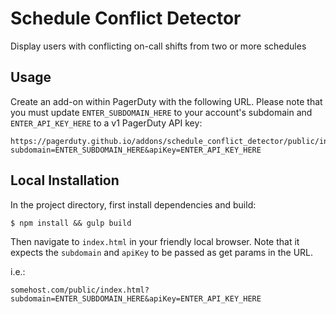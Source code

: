 # Schedule Conflict Detector

Display users with conflicting on-call shifts from two or more schedules

## Usage

Create an add-on within PagerDuty with the following URL. Please note that you must update `ENTER_SUBDOMAIN_HERE` to your account's subdomain and `ENTER_API_KEY_HERE` to a v1 PagerDuty API key:

```
https://pagerduty.github.io/addons/schedule_conflict_detector/public/index.html?subdomain=ENTER_SUBDOMAIN_HERE&apiKey=ENTER_API_KEY_HERE
```

## Local Installation

In the project directory, first install dependencies and build:

```
$ npm install && gulp build
```

Then navigate to `index.html` in your friendly local browser. Note that it expects the `subdomain` and `apiKey` to be passed as get params in the URL.

i.e.:

```
somehost.com/public/index.html?subdomain=ENTER_SUBDOMAIN_HERE&apiKey=ENTER_API_KEY_HERE
```
